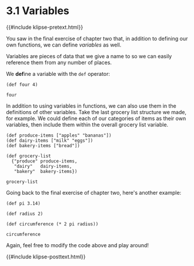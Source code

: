 # 3.1 Variables

{{#include klipse-pretext.html}}

You saw in the final exercise of chapter two that, in addition to defining
our own functions, we can define *variables* as well.

Variables are pieces of data that we give a name to so we can easily
reference them from any number of places.

We **def**ine a variable with the `def` operator:

```klipse
(def four 4)

four
```

In addition to using variables in functions,
we can also use them in the definitions of other variables.
Take the last grocery list structure we made, for example.
We could define each of our categories of items as their
own variables, then include them within
the overall grocery list variable.

```klipse
(def produce-items ["apples" "bananas"])
(def dairy-items ["milk" "eggs"])
(def bakery-items ["bread"])

(def grocery-list
  {"produce" produce-items,
   "dairy"   dairy-items,
   "bakery"  bakery-items})

grocery-list
```

Going back to the final exercise of chapter two,
here's another example:

```klipse
(def pi 3.14)

(def radius 2)

(def circumference (* 2 pi radius))

circumference
```

Again, feel free to modify the code above and play around!

{{#include klipse-posttext.html}}
